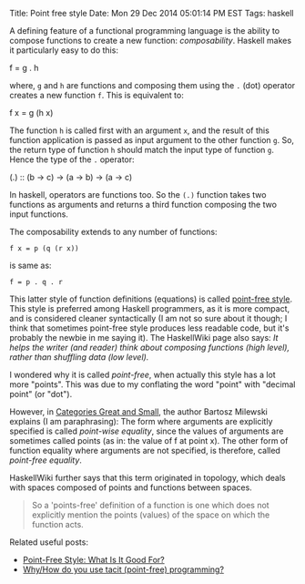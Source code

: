 Title: Point free style
Date: Mon 29 Dec 2014 05:01:14 PM EST
Tags: haskell

A defining feature of a functional programming language is the ability to compose functions to create a new function: _composability_. Haskell makes it particularly easy to do this:

   f = g . h

where, `g` and `h` are functions and composing them using the `.` (dot) operator creates a new function `f`. This is equivalent to:

   f x = g (h x)

The function `h` is called first with an argument `x`, and the result of this function application is passed as input argument to the other function `g`. So, the return type of function `h` should match the input type of function `g`. Hence the type of the `.` operator:

   (.) :: (b -> c) -> (a -> b) -> (a -> c)

In haskell, operators are functions too. So the `(.)` function takes two functions as arguments and returns a third function composing the two input functions.

The composability extends to any number of functions:

    f x = p (q (r x))

is same as:

    f = p . q . r

This latter style of function definitions (equations) is called [point-free style](https://www.haskell.org/haskellwiki/Pointfree). This style is preferred among Haskell programmers, as it is more compact, and is considered cleaner syntactically (I am not so sure about it though; I think that sometimes point-free style produces less readable code, but it's probably the newbie in me saying it). The HaskellWiki page also says: _It helps the writer (and reader) think about composing functions (high level), rather than shuffling data (low level)._

I wondered why it is called _point-free_, when actually this style has a lot more "points". This was due to my conflating the word "point" with "decimal point" (or "dot").

However, in [Categories Great and Small](http://bartoszmilewski.com/2014/12/05/categories-great-and-small/), the author Bartosz Milewski explains (I am paraphrasing): The form where arguments are explicitly specified is called _point-wise equality_, since the values of arguments are sometimes called points (as in: the value of f at point x). The other form of function equality where arguments are not specified, is therefore, called _point-free equality_.

HaskellWiki further says that this term originated in topology, which deals with spaces composed of points and functions between spaces.

> So a 'points-free' definition of a function is one which does not explicitly mention the points (values) of the space on which the function acts.

Related useful posts:

* [Point-Free Style: What Is It Good For?](http://buffered.io/posts/point-free-style-what-is-it-good-for/)
* [Why/How do you use tacit (point-free) programming?](http://www.reddit.com/r/haskell/comments/1yzh5a/whyhow_do_you_use_tacit_pointfree_programming/)
